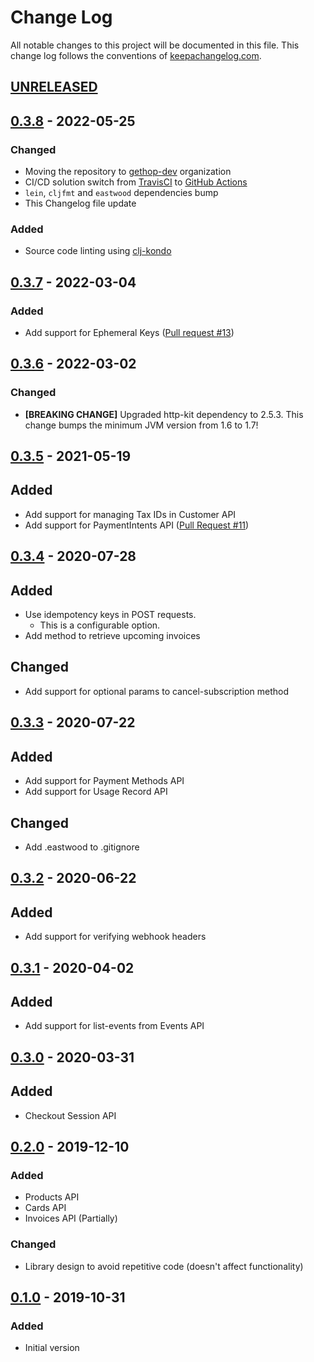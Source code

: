 # Change Log
All notable changes to this project will be documented in this file. This change log follows the conventions of [keepachangelog.com](http://keepachangelog.com/).

## [UNRELEASED]

## [0.3.8] - 2022-05-25
### Changed
- Moving the repository to [gethop-dev](https://github.com/gethop-dev) organization
- CI/CD solution switch from [TravisCI](https://travis-ci.org/) to [GitHub Actions](Ihttps://github.com/features/actions)
- `lein`, `cljfmt` and `eastwood` dependencies bump
- This Changelog file update

### Added
- Source code linting using [clj-kondo](https://github.com/clj-kondo/clj-kondo)

## [0.3.7] - 2022-03-04
### Added
- Add support for Ephemeral Keys ([Pull request #13](https://github.com/gethop-dev/payments.stripe/pull/13))

## [0.3.6] - 2022-03-02
### Changed
- **[BREAKING CHANGE]** Upgraded http-kit dependency to 2.5.3. This change bumps the minimum JVM version from 1.6 to 1.7!

## [0.3.5] - 2021-05-19
## Added
- Add support for managing Tax IDs in Customer API
- Add support for PaymentIntents API ([Pull Request #11](https://github.com/gethop-dev/payments.stripe/pull/11))

## [0.3.4] - 2020-07-28
## Added
- Use idempotency keys in POST requests.
  - This is a configurable option.
- Add method to retrieve upcoming invoices
## Changed
- Add support for optional params to cancel-subscription method

## [0.3.3] - 2020-07-22
## Added
- Add support for Payment Methods API
- Add support for Usage Record API
## Changed
- Add .eastwood to .gitignore

## [0.3.2] - 2020-06-22
## Added
- Add support for verifying webhook headers

## [0.3.1] - 2020-04-02
## Added
- Add support for list-events from Events API

## [0.3.0] - 2020-03-31
## Added
- Checkout Session API

## [0.2.0] - 2019-12-10
### Added
- Products API
- Cards API
- Invoices API (Partially)
### Changed
- Library design to avoid repetitive code (doesn't affect functionality)

## [0.1.0] - 2019-10-31
### Added
- Initial version

[UNRELEASED]:  https://github.com/gethop-dev/payments.stripe/compare/0.3.8...HEAD
[0.3.8]: https://github.com/gethop-dev/payments.stripe/releases/tag/0.3.8
[0.3.7]: https://github.com/gethop-dev/payments.stripe/releases/tag/0.3.7
[0.3.6]: https://github.com/gethop-dev/payments.stripe/releases/tag/0.3.6
[0.3.5]: https://github.com/gethop-dev/payments.stripe/releases/tag/0.3.5
[0.3.4]: https://github.com/gethop-dev/payments.stripe/releases/tag/0.3.4
[0.3.3]: https://github.com/gethop-dev/payments.stripe/releases/tag/0.3.3
[0.3.2]: https://github.com/gethop-dev/payments.stripe/releases/tag/0.3.2
[0.3.1]: https://github.com/gethop-dev/payments.stripe/releases/tag/v0.3.1
[0.3.0]: https://github.com/gethop-dev/payments.stripe/releases/tag/0.3.0
[0.2.0]: https://github.com/gethop-dev/payments.stripe/releases/tag/0.2.0
[0.1.0]: https://github.com/gethop-dev/payments.stripe/releases/tag/0.1.0
